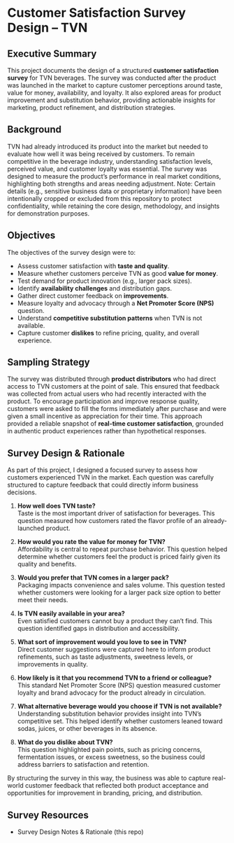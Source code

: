 # Customer Satisfaction Survey Design – TVN  

## Executive Summary  
This project documents the design of a structured **customer satisfaction survey** for TVN beverages. The survey was conducted after the product was launched in the market to capture customer perceptions around taste, value for money, availability, and loyalty. It also explored areas for product improvement and substitution behavior, providing actionable insights for marketing, product refinement, and distribution strategies.  

## Background  
TVN had already introduced its product into the market but needed to evaluate how well it was being received by customers. To remain competitive in the beverage industry, understanding satisfaction levels, perceived value, and customer loyalty was essential. The survey was designed to measure the product’s performance in real market conditions, highlighting both strengths and areas needing adjustment.
Note: Certain details (e.g., sensitive business data or proprietary information) have been intentionally cropped or excluded from this repository to protect confidentiality, while retaining the core design, methodology, and insights for demonstration purposes.

## Objectives  
The objectives of the survey design were to:  
- Assess customer satisfaction with **taste and quality**.  
- Measure whether customers perceive TVN as good **value for money**.  
- Test demand for product innovation (e.g., larger pack sizes).  
- Identify **availability challenges** and distribution gaps.  
- Gather direct customer feedback on **improvements**.  
- Measure loyalty and advocacy through a **Net Promoter Score (NPS)** question.  
- Understand **competitive substitution patterns** when TVN is not available.  
- Capture customer **dislikes** to refine pricing, quality, and overall experience.

## Sampling Strategy  

The survey was distributed through **product distributors** who had direct access to TVN customers at the point of sale. This ensured that feedback was collected from actual users who had recently interacted with the product. To encourage participation and improve response quality, customers were asked to fill the forms immediately after purchase and were given a small incentive as appreciation for their time. This approach provided a reliable snapshot of **real-time customer satisfaction**, grounded in authentic product experiences rather than hypothetical responses.  


## Survey Design & Rationale  

As part of this project, I designed a focused survey to assess how customers experienced TVN in the market. Each question was carefully structured to capture feedback that could directly inform business decisions.  

1. **How well does TVN taste?**  
   Taste is the most important driver of satisfaction for beverages. This question measured how customers rated the flavor profile of an already-launched product.  

2. **How would you rate the value for money for TVN?**  
   Affordability is central to repeat purchase behavior. This question helped determine whether customers feel the product is priced fairly given its quality and benefits.  

3. **Would you prefer that TVN comes in a larger pack?**  
   Packaging impacts convenience and sales volume. This question tested whether customers were looking for a larger pack size option to better meet their needs.  

4. **Is TVN easily available in your area?**  
   Even satisfied customers cannot buy a product they can’t find. This question identified gaps in distribution and accessibility.  

5. **What sort of improvement would you love to see in TVN?**  
   Direct customer suggestions were captured here to inform product refinements, such as taste adjustments, sweetness levels, or improvements in quality.  

6. **How likely is it that you recommend TVN to a friend or colleague?**  
   This standard Net Promoter Score (NPS) question measured customer loyalty and brand advocacy for the product already in circulation.  

7. **What alternative beverage would you choose if TVN is not available?**  
   Understanding substitution behavior provides insight into TVN’s competitive set. This helped identify whether customers leaned toward sodas, juices, or other beverages in its absence.  

8. **What do you dislike about TVN?**  
   This question highlighted pain points, such as pricing concerns, fermentation issues, or excess sweetness, so the business could address barriers to satisfaction and retention.  

By structuring the survey in this way, the business was able to capture real-world customer feedback that reflected both product acceptance and opportunities for improvement in branding, pricing, and distribution.  

## Survey Resources   
- Survey Design Notes & Rationale (this repo)   
